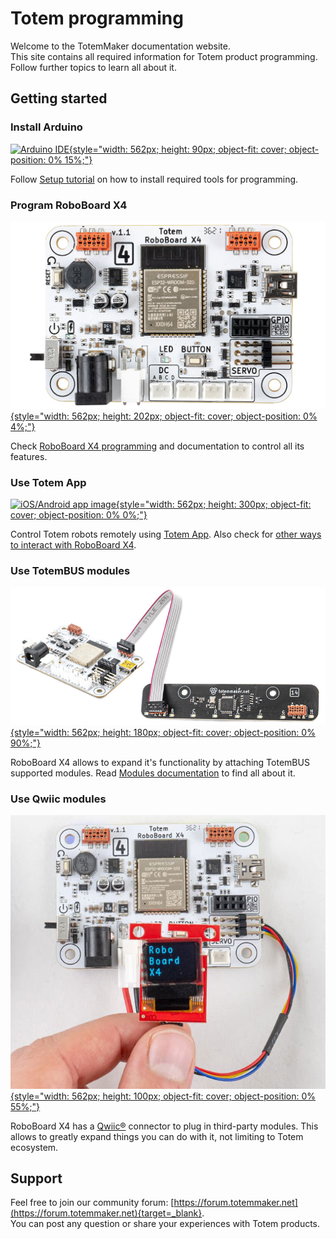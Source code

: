 # Totem programming

Welcome to the TotemMaker documentation website.  
This site contains all required information for Totem product programming.  
Follow further topics to learn all about it.

## Getting started

### Install Arduino

[![Arduino IDE](/assets/images/arduino-ide-image1.png){style="width: 562px; height: 90px; object-fit: cover; object-position: 0% 15%;"}](/setup)

Follow [Setup tutorial](/setup) on how to install required tools for programming.  

### Program RoboBoard X4

[![Module image](/assets/images/x4-v1.1-front.jpg){style="width: 562px; height: 202px; object-fit: cover; object-position: 0% 4%;"}](/roboboard-x4)

Check [RoboBoard X4 programming](/roboboard-x4) and documentation to control all its features.  

### Use Totem App

[![iOS/Android app image](https://totemmaker.net/wp-content/uploads/2021/11/app_connect_0.jpg){style="width: 562px; height: 300px; object-fit: cover; object-position: 0% 0%;"}](/remote-control/app)

Control Totem robots remotely using [Totem App](remote-control/app). Also check for [other ways to interact with RoboBoard X4](/remote-control).

### Use TotemBUS modules

[![Module image](/assets/images/x4-line-follower.jpg){style="width: 562px; height: 180px; object-fit: cover; object-position: 0% 90%;"}](/modules)

RoboBoard X4 allows to expand it's functionality by attaching TotemBUS supported modules. Read [Modules documentation](/modules) to find all about it.

### Use Qwiic modules

[![X4 qwiic](/assets/images/x4-qwiic.jpg){style="width: 562px; height: 100px; object-fit: cover; object-position: 0% 55%;"}](roboboard-x4/qwiic)

RoboBoard X4 has a [Qwiic®](roboboard-x4/qwiic/) connector to plug in third-party modules. This allows to greatly expand things you can do with it, not limiting to Totem ecosystem.

## Support

Feel free to join our community forum: [https://forum.totemmaker.net](https://forum.totemmaker.net){target=_blank}.  
You can post any question or share your experiences with Totem products.
